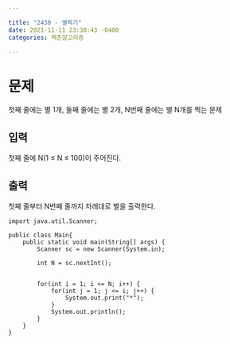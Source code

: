 ```yaml
---

title: "2438 - 별찍기"
date: 2021-11-11 23:30:43 -0400
categories: 백준알고리즘

---
```


# 문제
첫째 줄에는 별 1개, 둘째 줄에는 별 2개, N번째 줄에는 별 N개를 찍는 문제

## 입력
첫째 줄에 N(1 ≤ N ≤ 100)이 주어진다.

## 출력
첫째 줄부터 N번째 줄까지 차례대로 별을 출력한다.

    import java.util.Scanner;

    public class Main{
        public static void main(String[] args) {
            Scanner sc = new Scanner(System.in);
        
            int N = sc.nextInt();
    
        
            for(int i = 1; i <= N; i++) {
                for(int j = 1; j <= i; j++) {
                    System.out.print("*");
                }
                System.out.println();
            }
        }
    }